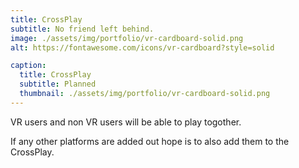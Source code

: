 ```yaml
---
title: CrossPlay
subtitle: No friend left behind.
image: ./assets/img/portfolio/vr-cardboard-solid.png
alt: https://fontawesome.com/icons/vr-cardboard?style=solid

caption:
  title: CrossPlay
  subtitle: Planned
  thumbnail: ./assets/img/portfolio/vr-cardboard-solid.png
---
```

VR users and non VR users will be able to play togother.

If any other platforms are added out hope is to also add them to the CrossPlay.


